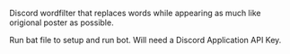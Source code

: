 Discord wordfilter that replaces words while appearing as much like origional poster as possible.

Run bat file to setup and run bot. Will need a Discord Application API Key.
